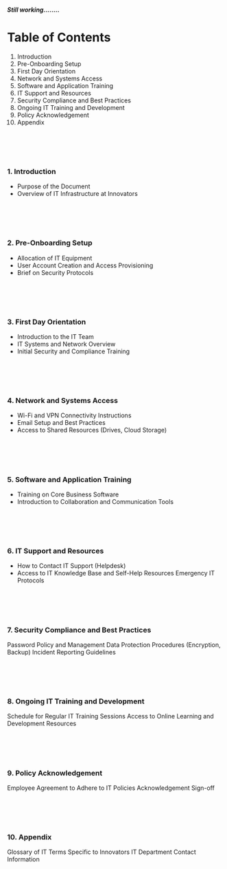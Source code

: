 ##### Still working........
# Table of Contents
1. Introduction <br/>
2. Pre-Onboarding Setup <br/>
3. First Day Orientation <br/>
4. Network and Systems Access <br/>
5. Software and Application Training <br/>
6. IT Support and Resources <br/>
7. Security Compliance and Best Practices <br/>
8. Ongoing IT Training and Development <br/>
9. Policy Acknowledgement <br/>
10. Appendix
# <br/>

### 1. Introduction <br/>
- Purpose of the Document
- Overview of IT Infrastructure at Innovators
# <br/>

### 2. Pre-Onboarding Setup <br/>
- Allocation of IT Equipment
- User Account Creation and Access Provisioning
- Brief on Security Protocols
# <br/>

### 3. First Day Orientation
- Introduction to the IT Team
- IT Systems and Network Overview
- Initial Security and Compliance Training
# <br/>

### 4. Network and Systems Access
- Wi-Fi and VPN Connectivity Instructions
- Email Setup and Best Practices
- Access to Shared Resources (Drives, Cloud Storage)
# <br/>

### 5. Software and Application Training
- Training on Core Business Software
- Introduction to Collaboration and Communication Tools
# <br/>

### 6. IT Support and Resources
- How to Contact IT Support (Helpdesk)
- Access to IT Knowledge Base and Self-Help Resources
Emergency IT Protocols
# <br/>

### 7. Security Compliance and Best Practices
Password Policy and Management
Data Protection Procedures (Encryption, Backup)
Incident Reporting Guidelines
# <br/>

### 8. Ongoing IT Training and Development
Schedule for Regular IT Training Sessions
Access to Online Learning and Development Resources
# <br/>

### 9. Policy Acknowledgement
Employee Agreement to Adhere to IT Policies
Acknowledgement Sign-off
# <br/>

### 10. Appendix
Glossary of IT Terms Specific to Innovators
IT Department Contact Information